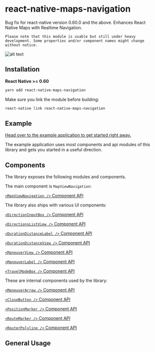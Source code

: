# react-native-maps-navigation

Bug fix for react-native version 0.60.0 and the above.
Enhances React Native Maps with Realtime Navigation.

`Please note that this module is usable but still under heavy development. Some properties and/or component names might change without notice.`

![alt text](https://github.com/flyandi/react-native-maps-navigation/raw/master/docs/preview.gif "react-native-maps-navigation")


## Installation

**React Native >= 0.60**

```bash
yarn add react-native-maps-navigation
```

Make sure you link the module before building:

```bash
react-native link react-native-maps-navigation
```

## Example

[Head over to the example application to get started right away.](https://github.com/flyandi/react-native-maps-navigation-example)

The example application uses most components and api modules of this library and gets you started in a useful direction.


## Components

The library exposes the following modules and components.

The main component is `MapViewNavigation`:

[`<MapViewNavigation />` Component API](docs/MapViewNavigation.md)


The library also ships with various UI components:

[`<DirectionInputBox />` Component API](docs/DirectionInputBox.md)

[`<DirectionsListView />` Component API](docs/DirectionsListView.md)

[`<DurationDistanceLabel />` Component API](docs/DurationDistanceLabel.md)

[`<DurationDistanceView />` Component API](docs/DurationDistanceView.md)

[`<ManeuverView />` Component API](docs/ManeuverView.md)

[`<ManeuverLabel />` Component API](docs/ManeuverLabel.md)

[`<TravelModeBox />` Component API](docs/TravelModeBox.md)

These are internal components used by the library:

[`<ManeuverArrow />` Component API](docs/ManeuverArrow.md)

[`<CloseButton />` Component API](docs/CloseButton.md)

[`<PositionMarker />` Component API](docs/PositionMarker.md)

[`<RouteMarker />` Component API](docs/RouteMarker.md)

[`<RouterPolyline />` Component API](docs/RouterPolyline.md)

## General Usage




